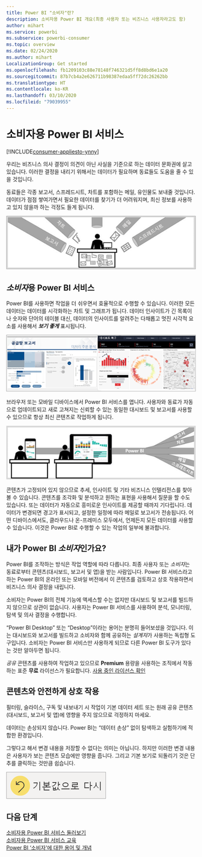 ```yaml
---
title: Power BI "소비자"란?
description: 소비자용 Power BI 개요(최종 사용자 또는 비즈니스 사용자라고도 함)
author: mihart
ms.service: powerbi
ms.subservice: powerbi-consumer
ms.topic: overview
ms.date: 02/24/2020
ms.author: mihart
LocalizationGroup: Get started
ms.openlocfilehash: fb1209103c88e78148f746321d5ff8d8bd6e1a20
ms.sourcegitcommit: 87b7cb4a2e626711b98387edaa5ff72dc26262bb
ms.translationtype: HT
ms.contentlocale: ko-KR
ms.lasthandoff: 03/10/2020
ms.locfileid: "79039955"
---
```

# <a name="the-power-bi-service-for-consumers"></a>소비자용 Power BI 서비스

[!INCLUDE[consumer-appliesto-ynny](../includes/consumer-appliesto-ynny.md)]

우리는 비즈니스 의사 결정이 의견이 아닌 사실을 기준으로 하는 데이터 문화권에 살고 있습니다. 이러한 결정을 내리기 위해서는 데이터가 필요하며 동료들도 도움을 줄 수 있을 것입니다.     
 
동료들은 각종 보고서, 스프레드시트, 차트를 포함하는 메일, 유인물도 보내줄 것입니다. 데이터가 점점 쌓여가면서 필요한 데이터를 찾기가 더 어려워지며, 최신 정보를 사용하고 있지 않을까 하는 걱정도 들게 됩니다.  
 
![Power BI 대시보드](media/end-user-consumer/power-bi-consumer-pipes.png)

## <a name="the-power-bi-service-for-consumers"></a>*소비자*용 Power BI 서비스

Power BI를 사용하면 작업을 더 쉬우면서 효율적으로 수행할 수 있습니다. 이러한 모든 데이터는 데이터를 시각화하는 차트 및 그래프가 됩니다. 데이터 인사이트가 긴 목록이나 숫자와 단어의 테이블 대신, 데이터의 인사이트를 알려주는 다채롭고 멋진 시각적 요소를 사용해서 ***보기 좋게*** 표시됩니다. 

![Power BI 대시보드](media/end-user-consumer/power-bi-consumer-examples.png)
 
브라우저 또는 모바일 디바이스에서 Power BI 서비스를 엽니다. 사용자와 동료가 자동으로 업데이트되고 새로 고쳐지는 신뢰할 수 있는 동일한 대시보드 및 보고서를 사용할 수 있으므로 항상 최신 콘텐츠로 작업하게 됩니다.   

![Power BI 대시보드](media/end-user-consumer/power-bi-funnel.png)

콘텐츠가 고정되어 있지 않으므로 추세, 인사이트 및 기타 비즈니스 인텔리전스를 찾아볼 수 있습니다. 콘텐츠를 조각화 및 분석하고 원하는 표현을 사용해서 질문을 할 수도 있습니다. 또는 데이터가 자동으로 흥미로운 인사이트를 제공할 때까지 기다립니다. 데이터가 변경되면 경고가 표시되고, 설정한 일정에 따라 메일로 보고서가 전송됩니다. 어떤 디바이스에서도, 클라우드나 온-프레미스 모두에서, 언제든지 모든 데이터를 사용할 수 있습니다. 이것은 Power BI로 수행할 수 있는 작업의 일부에 불과합니다. 

## <a name="am-i-a-power-bi-consumer"></a>내가 Power BI *소비자*인가요?

Power BI를 조작하는 방식은 작업 역할에 따라 다릅니다. 최종 사용자 또는 *소비자*는 동료로부터 콘텐츠(대시보드, 보고서 및 앱)을 받는 사람입니다. Power BI 서비스라고 하는 Power BI의 온라인 또는 모바일 버전에서 이 콘텐츠를 검토하고 상호 작용하면서 비즈니스 의사 결정을 내립니다. 
   
소비자는 Power BI의 전체 기능에 액세스할 수는 없지만 대시보드 및 보고서를 빌드하지 않으므로 상관이 없습니다. 사용자는 Power BI 서비스를 사용하여 분석, 모니터링, 탐색 및 의사 결정을 수행합니다. 

“Power BI Desktop” 또는 “Desktop”이라는 용어는 분명히 들어보셨을 것입니다. 이는 대시보드와 보고서를 빌드하고 소비자와 함께 공유하는 *설계자*가 사용하는 독립형 도구입니다.  소비자는 Power BI 서비스만 사용하게 되므로 다른 Power BI 도구가 있다는 것만 알아두면 됩니다. 

*공유* 콘텐츠를 사용하여 작업하고 있으므로 **Premium** 용량을 사용하는 조직에서 작동하는 표준 **무료** 라이선스가 필요합니다. [사용 중인 라이선스 확인](end-user-license.md)


## <a name="safely-interact-with-content"></a>콘텐츠와 안전하게 상호 작용 
필터링, 슬라이스, 구독 및 내보내기 시 작업이 기본 데이터 세트 또는 원래 공유 콘텐츠(대시보드, 보고서 및 앱)에 영향을 주지 않으므로 걱정하지 마세요.  

데이터는 손상되지 않습니다.  Power BI는 “데이터 손상” 없이 탐색하고 실험하기에 적합한 환경입니다.  
 
그렇다고 해서 변경 내용을 저장할 수 없다는 의미는 아닙니다. 하지만 이러한 변경 내용은 사용자가 보는 콘텐츠 모습에만 영향을 줍니다. 그리고 기본 보기로 되돌리기 것은 단추를 클릭하는 것만큼 쉽습니다.  

![Power BI 대시보드](media/end-user-consumer/power-bi-reset.png)


## <a name="next-steps"></a>다음 단계

[소비자용 Power BI 서비스 둘러보기](end-user-reading-view.md)    
[소비자용 Power BI 서비스 교육](https://docs.microsoft.com/learn/paths/consume-data-with-power-bi/)    
[Power BI ‘소비자’에 대한 용어 및 개념](end-user-basic-concepts.md)     

